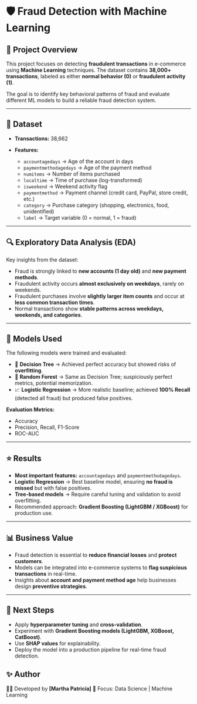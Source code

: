 # 🛡️ Fraud Detection with Machine Learning

## 📌 Project Overview

This project focuses on detecting **fraudulent transactions** in e-commerce using **Machine Learning** techniques.
The dataset contains **38,000+ transactions**, labeled as either **normal behavior (0)** or **fraudulent activity (1)**.

The goal is to identify key behavioral patterns of fraud and evaluate different ML models to build a reliable fraud detection system.

---

## 📂 Dataset

* **Transactions:** 38,662
* **Features:**

  * `accountagedays` → Age of the account in days
  * `paymentmethodagedays` → Age of the payment method
  * `numitems` → Number of items purchased
  * `localtime` → Time of purchase (log-transformed)
  * `isweekend` → Weekend activity flag
  * `paymentmethod` → Payment channel (credit card, PayPal, store credit, etc.)
  * `category` → Purchase category (shopping, electronics, food, unidentified)
  * `label` → Target variable (0 = normal, 1 = fraud)

---

## 🔍 Exploratory Data Analysis (EDA)

Key insights from the dataset:

* Fraud is strongly linked to **new accounts (1 day old)** and **new payment methods**.
* Fraudulent activity occurs **almost exclusively on weekdays**, rarely on weekends.
* Fraudulent purchases involve **slightly larger item counts** and occur at **less common transaction times**.
* Normal transactions show **stable patterns across weekdays, weekends, and categories**.

---

## 🤖 Models Used

The following models were trained and evaluated:

* 🌳 **Decision Tree** → Achieved perfect accuracy but showed risks of **overfitting**.
* 🌲 **Random Forest** → Same as Decision Tree; suspiciously perfect metrics, potential memorization.
* 📈 **Logistic Regression** → More realistic baseline; achieved **100% Recall** (detected all fraud) but produced false positives.

**Evaluation Metrics:**

* Accuracy
* Precision, Recall, F1-Score
* ROC-AUC

---

## ⭐ Results

* **Most important features:** `accountagedays` and `paymentmethodagedays`.
* **Logistic Regression** → Best baseline model, ensuring **no fraud is missed** but with false positives.
* **Tree-based models** → Require careful tuning and validation to avoid overfitting.
* Recommended approach: **Gradient Boosting (LightGBM / XGBoost)** for production use.

---

## 📊 Business Value

* Fraud detection is essential to **reduce financial losses** and **protect customers**.
* Models can be integrated into e-commerce systems to **flag suspicious transactions** in real-time.
* Insights about **account and payment method age** help businesses design **preventive strategies**.

---

## 🚀 Next Steps

* Apply **hyperparameter tuning** and **cross-validation**.
* Experiment with **Gradient Boosting models (LightGBM, XGBoost, CatBoost)**.
* Use **SHAP values** for explainability.
* Deploy the model into a production pipeline for real-time fraud detection.

## ✨ Author

👩‍💻 Developed by **\[Martha Patricia]**
📍 Focus: Data Science | Machine Learning 
